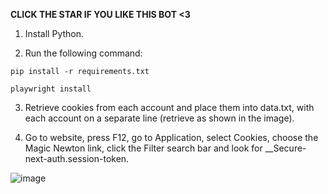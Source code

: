 **CLICK THE STAR IF YOU LIKE THIS BOT <3**

1. Install Python.

2. Run the following command:

``pip install -r requirements.txt``

``playwright install``

3. Retrieve cookies from each account and place them into data.txt, with each account on a separate line (retrieve as shown in the image).

4. Go to website, press F12, go to Application, select Cookies, choose the Magic Newton link, click the Filter search bar and look for __Secure-next-auth.session-token.

 ![image](https://github.com/user-attachments/assets/eacc91df-3616-4a57-8d68-44fe312f32ad)
